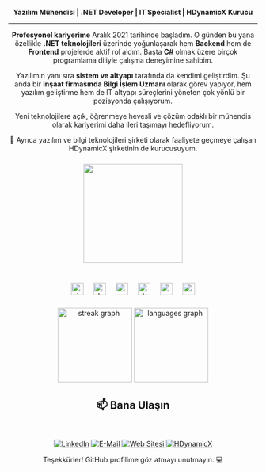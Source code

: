 <div align="center">
  <p><strong>Yazılım Mühendisi | .NET Developer | IT Specialist | HDynamicX Kurucu</strong></p>
</div>

---

<div align="center">
<p>
<b>Profesyonel kariyerime</b> Aralık 2021 tarihinde başladım.  
O günden bu yana özellikle <b>.NET teknolojileri</b> üzerinde yoğunlaşarak hem <b>Backend</b> hem de <b>Frontend</b> projelerde aktif rol aldım.  
Başta <b>C#</b> olmak üzere birçok programlama diliyle çalışma deneyimine sahibim.  
</p>

<p>
Yazılımın yanı sıra <b>sistem ve altyapı</b> tarafında da kendimi geliştirdim.  
Şu anda bir <b>inşaat firmasında Bilgi İşlem Uzmanı</b> olarak görev yapıyor, hem yazılım geliştirme hem de IT altyapı süreçlerini yöneten çok yönlü bir pozisyonda çalışıyorum.  
</p>

<p>
Yeni teknolojilere açık, öğrenmeye hevesli ve çözüm odaklı bir mühendis olarak kariyerimi daha ileri taşımayı hedefliyorum.  
</p>

<p>
🚀 Ayrıca yazılım ve bilgi teknolojileri şirketi olarak faaliyete geçmeye çalışan HDynamicX şirketinin de kurucusuyum.
</p>

</div>

###

<div align="center">
  <img height="200" src="https://media4.giphy.com/media/v1.Y2lkPTc5MGI3NjExMHF0Mm0yb2J1MWFnb3NhNTZocXN4cXM3MGZkbW5sNWIyZGdzemRwdyZlcD12MV9pbnRlcm5hbF9naWZfYnlfaWQmY3Q9Zw/H03PuVdwREB21ANkLX/giphy.gif"  />
</div>

###

<br clear="both">

<div align="center">
  <img src="https://cdn.jsdelivr.net/gh/devicons/devicon/icons/visualstudio/visualstudio-plain.svg" height="25" alt="visualstudio logo"  />
  <img width="12" />
  <img src="https://cdn.jsdelivr.net/gh/devicons/devicon/icons/dotnetcore/dotnetcore-original.svg" height="25" alt="dotnetcore logo"  />
  <img width="12" />
  <img src="https://cdn.jsdelivr.net/gh/devicons/devicon/icons/csharp/csharp-original.svg" height="25" alt="csharp logo"  />
  <img width="12" />
  <img src="https://cdn.jsdelivr.net/gh/devicons/devicon/icons/dot-net/dot-net-original.svg" height="25" alt="dot-net logo"  />
  <img width="12" />
  <img src="https://cdn.jsdelivr.net/gh/devicons/devicon/icons/css3/css3-original.svg" height="25" alt="css3 logo"  />
  <img width="12" />
  <img src="https://cdn.jsdelivr.net/gh/devicons/devicon/icons/postgresql/postgresql-original.svg" height="25" alt="postgresql logo"  />
</div>

###

<div align="center">
  <img src="https://streak-stats.demolab.com?user=hasancahan&locale=en&mode=daily&theme=dracula&hide_border=false&border_radius=5" height="150" alt="streak graph"  />
  <img src="https://github-readme-stats.vercel.app/api/top-langs?username=hasancahan&locale=en&hide_title=false&layout=compact&card_width=320&langs_count=5&theme=dracula&hide_border=false" height="150" alt="languages graph"  />
</div>

###


<h2 align="center">📫 Bana Ulaşın</h2>
<br>
<p align="center">
  <a href="https://linkedin.com/in/hasan-cahan" target="_blank"><img src="https://img.shields.io/badge/LinkedIn-0077B5?style=for-the-badge&logo=linkedin&logoColor=white" alt="LinkedIn"></a>
  <a href="mailto:careers@hasancahan.com"><img src="https://img.shields.io/badge/E--mail-D14836?style=for-the-badge&logo=gmail&logoColor=white" alt="E-Mail"></a>
    <a href="https://hasancahan.com/" target="_blank">
    <img src="https://img.shields.io/badge/Web%20Sitem-000000?style=for-the-badge&logo=internet-explorer&logoColor=white" alt="Web Sitesi">
  </a>
      <a href="https://hdynamicx.com" target="_blank">
    <img src="https://img.shields.io/badge/HDynamicX%20-ffffff?style=for-the-badge&logo=internet-explorer&logoColor=red" alt="HDynamicX">
  </a>
</p>

<p align="center">
  Teşekkürler! GitHub profilime göz atmayı unutmayın. 💻
</p>
